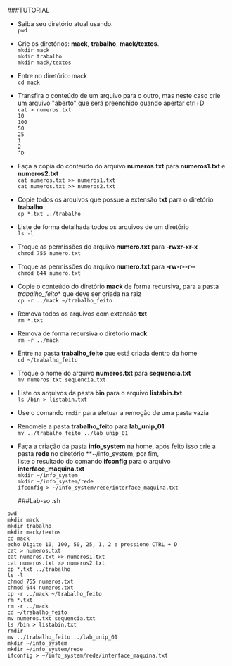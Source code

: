 ###TUTORIAL

* Saiba seu diretório atual usando.  
  `pwd`  

* Crie os diretórios: **mack**, **trabalho**, **mack/textos**.  
  `mkdir mack`  
  `mkdir trabalho`    
  `mkdir mack/textos` 
  
  
* Entre no diretório: mack  
  `cd mack`  
  
  
* Transfira o conteúdo de um arquivo para o outro, mas neste caso crie um arquivo "aberto" que será preenchido quando apertar ctrl+D  
 `cat > numeros.txt`  
 `10`   
 `100`    
 `50`    
 `25`    
 `1`    
 `2`    
 `^D` 
 
* Faça a cópia do conteúdo do arquivo **numeros.txt** para **numeros1.txt** e **numeros2.txt**  
  `cat numeros.txt >> numeros1.txt`  
  `cat numeros.txt >> numeros2.txt`  
  
* Copie todos os arquivos que possue a extensão **txt** para o diretório **trabalho**    
 `cp *.txt ../trabalho`  
 
* Liste de forma detalhada todos os arquivos de um diretório  
  `ls -l`  

* Troque as permissões do arquivo **numero.txt** para **-rwxr-xr-x**  
  `chmod 755 numero.txt`  
  
* Troque as permissões do arquivo **numero.txt** para **-rw-r--r--**  
  `chmod 644 numero.txt`  
  
* Copie o conteúdo do diretório **mack** de forma recursiva, para a pasta *trabalho_feito** que deve ser criada na raiz  
  `cp -r ../mack ~/trabalho_feito`  
  
* Remova todos os arquivos com extensão **txt**  
 `rm *.txt`  
 
* Remova de forma recursiva o diretório **mack**  
  `rm -r ../mack`  
  
* Entre na pasta **trabalho_feito** que está criada dentro da home  
  `cd ~/trabalho_feito`  
  
* Troque o nome do arquivo **numeros.txt** para **sequencia.txt**  
 `mv numeros.txt sequencia.txt`  
 
* Liste os arquivos da pasta **bin** para o arquivo **listabin.txt**  
  `ls /bin > listabin.txt`  
  
* Use o comando `rmdir` para efetuar a remoção de uma pasta vazia  

* Renomeie a pasta **trabalho_feito** para **lab_unip_01**  
  `mv ../trabalho_feito ../lab_unip_01`  
  
* Faça a criação da pasta **info_system** na home, após feito isso crie a pasta **rede** no diretório **~/info_system, por fim,  
  liste o resultado do comando **ifconfig** para o arquivo **interface_maquina.txt**  
  `mkdir ~/info_system`  
  `mkdir ~/info_system/rede`  
  `ifconfig > ~/info_system/rede/interface_maquina.txt`  
  
  
  
  ###Lab-so .sh  
```  
pwd
mkdir mack
mkdir trabalho
mkdir mack/textos
cd mack
echo Digite 10, 100, 50, 25, 1, 2 e pressione CTRL + D
cat > numeros.txt
cat numeros.txt >> numeros1.txt
cat numeros.txt >> numeros2.txt
cp *.txt ../trabalho
ls -l
chmod 755 numeros.txt
chmod 644 numeros.txt
cp -r ../mack ~/trabalho_feito
rm *.txt
rm -r ../mack
cd ~/trabalho_feito
mv numeros.txt sequencia.txt
ls /bin > listabin.txt
rmdir
mv ../trabalho_feito ../lab_unip_01
mkdir ~/info_system
mkdir ~/info_system/rede
ifconfig > ~/info_system/rede/interface_maquina.txt  
```
  
  
  




















 

